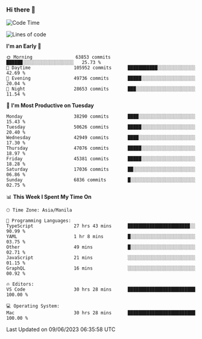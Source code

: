 ### Hi there 👋

<!--START_SECTION:waka-->
![Code Time](http://img.shields.io/badge/Code%20Time-4%2C054%20hrs%2056%20mins-blue)

![Lines of code](https://img.shields.io/badge/From%20Hello%20World%20I%27ve%20Written-100.9%20million%20lines%20of%20code-blue)

**I'm an Early 🐤** 

```text
🌞 Morning                63853 commits       ██████░░░░░░░░░░░░░░░░░░░   25.73 % 
🌆 Daytime                105952 commits      ███████████░░░░░░░░░░░░░░   42.69 % 
🌃 Evening                49736 commits       █████░░░░░░░░░░░░░░░░░░░░   20.04 % 
🌙 Night                  28653 commits       ███░░░░░░░░░░░░░░░░░░░░░░   11.54 % 
```
📅 **I'm Most Productive on Tuesday** 

```text
Monday                   38290 commits       ████░░░░░░░░░░░░░░░░░░░░░   15.43 % 
Tuesday                  50626 commits       █████░░░░░░░░░░░░░░░░░░░░   20.40 % 
Wednesday                42949 commits       ████░░░░░░░░░░░░░░░░░░░░░   17.30 % 
Thursday                 47076 commits       █████░░░░░░░░░░░░░░░░░░░░   18.97 % 
Friday                   45381 commits       █████░░░░░░░░░░░░░░░░░░░░   18.28 % 
Saturday                 17036 commits       ██░░░░░░░░░░░░░░░░░░░░░░░   06.86 % 
Sunday                   6836 commits        █░░░░░░░░░░░░░░░░░░░░░░░░   02.75 % 
```


📊 **This Week I Spent My Time On** 

```text
🕑︎ Time Zone: Asia/Manila

💬 Programming Languages: 
TypeScript               27 hrs 43 mins      ███████████████████████░░   90.99 % 
YAML                     1 hr 8 mins         █░░░░░░░░░░░░░░░░░░░░░░░░   03.75 % 
Other                    49 mins             █░░░░░░░░░░░░░░░░░░░░░░░░   02.71 % 
JavaScript               21 mins             ░░░░░░░░░░░░░░░░░░░░░░░░░   01.15 % 
GraphQL                  16 mins             ░░░░░░░░░░░░░░░░░░░░░░░░░   00.92 % 

🔥 Editors: 
VS Code                  30 hrs 28 mins      █████████████████████████   100.00 % 

💻 Operating System: 
Mac                      30 hrs 28 mins      █████████████████████████   100.00 % 
```


 Last Updated on 09/06/2023 06:35:58 UTC
<!--END_SECTION:waka-->


<!--
**rad182/rad182** is a ✨ _special_ ✨ repository because its `README.md` (this file) appears on your GitHub profile.

Here are some ideas to get you started:

- 🔭 I’m currently working on ...
- 🌱 I’m currently learning ...
- 👯 I’m looking to collaborate on ...
- 🤔 I’m looking for help with ...
- 💬 Ask me about ...
- 📫 How to reach me: ...
- 😄 Pronouns: ...
- ⚡ Fun fact: ...
-->
